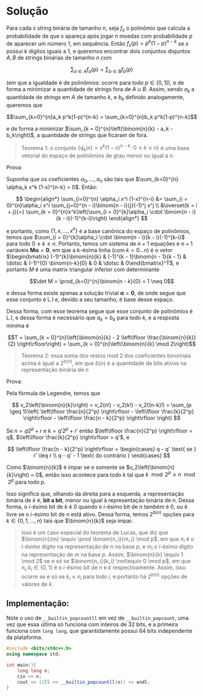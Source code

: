 # Solução

Para cada $s$ string binária de tamanho $n$, seja $f_s$ o polinômio que calcula a probabilidade de que $s$ apareça
após jogar $n$ moedas com probabilidade $p$ de aparecer um número $1$, em sequência. Então $f_s(p) = p^k(1-p)^{n-k}$ se $s$ possui
$k$ dígitos iguais a $1$, e queremos encontrar dois conjuntos disjuntos $A, B$ de strings binárias de tamanho $n$ com 

$$\sum_{a \in A}f_a(p) = \sum_{b \in B}f_b(p)$$

(em que a igualdade é de polinômios: ocorre para todo $p \in [0, 1]$), e de forma a minimizar a quantidade de strings fora de $A \cup B$. Assim, sendo $a_k$ a quantidade de strings em $A$ de tamanho $k$, e $b_k$ definido analogamente, queremos que

$$\sum_{k=0}^{n}a_k p^k(1-p)^{n-k} = \sum_{k=0}^{n}b_k p^k(1-p)^{n-k}$$

e de forma a minimizar $\sum_{k = 0}^{n}\left(\binom{n}{k} - a_k - b_k\right)$, a quantidade de strings que ficaram de fora.

> Teorema 1: o conjunto $\{q_k(x) = x^k(1-x)^{n-k}:\ 0 \leq k \leq n\}$ é uma base vetorial do espaço de polinômios de grau menor ou igual a $n$.

Prova: 

Suponha que os coeficientes $\alpha_0, \dotsc, \alpha_n$ são tais que $\sum_{k=0}^{n} \alpha_k x^k (1-x)^{n-k} = 0$. Então:

$$
    \begin{align*}
    \sum_{i=0}^{n} \alpha_i x^i (1-x)^{n-i}
    &= \sum_{i = 0}^{n}\alpha_i x^i \sum_{j=0}^{n - i}\binom{n - i}{j}(-1)^j x^j
    \\
    &\overset{k = i + j}{=} \sum_{k = 0}^{n}x^k\left(\sum_{i = 0}^{k}\alpha_i \cdot \binom{n - i}{k - i}(-1)^{k-i}\right)
    \end{align*}
$$

e portanto, como $\{1, x, \dotsc, x^n\}$ é a base canônica do espaço de polinômios, temos que $\sum_{i = 0}^{k}\alpha_i \cdot \binom{n - i}{k - i}(-1)^{k-i}$ para todo $0 \leq k \leq n$. Portanto, temos um sistema de $n + 1$ equações e $n + 1$ variáveis $\mathbf{M} \mathbf{\alpha} = \mathbf{0}$, em que a $k$-ésima linha (com $k=0\dotsc n$) é o vetor $\begin{bmatrix} (-1)^{k}\binom{n}{k} & (-1)^{k - 1}\binom{n - 1}{k - 1} & \dotsc & (-1)^{0} \binom{n-k}{0} & 0 & \dotsc & 0\end{bmatrix}^T$, e portanto $M$ é uma matrix triangular inferior com determinante

$$\det M = \prod_{k=0}^{n}\binom{n - k}{0} = 1 \neq 0$$

e dessa forma existe apenas a solução trivial $\mathbf{\alpha} = \mathbf{0}$, de onde segue que esse conjunto é L.I e, devido a seu tamanho, é base desse espaço.

$$\tag*{$\blacksquare$}$$

Dessa forma, com esse teorema segue que esse conjunto de polinômios é L.I, e dessa forma é necessário que $a_k = b_k$ para todo $k$, e a resposta mínima é

$$T = \sum_{k = 0}^{n}\left(\binom{n}{k} - 2 \left\lfloor \frac{\binom{n}{k}}{2} \right\rfloor\right) = \sum_{k = 0}^{n}\left(\binom{n}{k} \mod 2\right)$$

> Teorema 2: essa soma dos restos mod $2$ dos coeficientes binomiais acima é igual a $2^{b(n)}$, em que $b(n)$ é a quantidade de bits ativos na representação binária de $n$

Prova:

Pela fórmula de Legendre, temos que

$$
v_2\left(\binom{n}{k}\right) = v_2(n!) - v_2(k!) - v_2((n-k)!) = \sum_{p \geq 1}\left(
    \left\lfloor \frac{n}{2^p} \right\rfloor
    - \left\lfloor \frac{k}{2^p} \right\rfloor 
    - \left\lfloor \frac{n - k}{2^p} \right\rfloor 
\right)
$$

Se $n = q2^p + r$ e $k = q'2^p + r'$ então $\left\lfloor \frac{n}{2^p} \right\rfloor = q$, $\left\lfloor \frac{k}{2^p} \right\rfloor = q'$, e

$$
\left\lfloor \frac{n - k}{2^p} \right\rfloor = \begin{cases}
q - q' \text{ se } r' \leq r \\
q - q' - 1 \text{ do contrário }
\end{cases}
$$

Como $\binom{n}{k}$ é ímpar se e somente se $v_2\left(\binom{n}{k}\right) = 0$, então isso acontece para todo $k$ tal que $k \mod 2^p \leq n \mod 2^p$ para todo $p$.

Isso significa que, olhando da direita para a esquerda, a representação binária de $k$ é, **bit a bit**, menor ou igual à representação binária de $n$. Dessa forma, o $i$-ésimo bit de $k$ é $0$ quando o $i$-ésimo bit de $n$ também é $0$, ou é livre se o $i$-ésimo bit de $n$ está ativo. Dessa forma, temos $2^{b(n)}$ opções para $k \in \{0, 1, \dotsc, n\}$ tais que $\binom{n}{k}$ seja ímpar.

$$\tag*{$\blacksquare$}$$

> Isso é um caso especial do teorema de Lucas, que diz que $\binom{n}{m} \equiv \prod \binom{n_i}{m_i} \mod p$, em que $n_i$ é o $i$-ésimo dígito na representação de $n$ na base $p$, e $m_i$ o $i$-ésimo dígito na representação de $m$ na base $p$. Assim, $\binom{n}{k} \equiv 1 \mod 2$ se e só se $\binom{n_i}{k_i} \not\equiv 0 \mod p$, em que $n_i, k_i \in \{0, 1\}$ é o $i$-ésimo bit de $n$ e $k$ respectivamente. Assim, isso ocorre se e só se $k_i \leq n_i$ para todo $i$, e portanto há $2^{b(n)}$ opções de valores de $k$.

## Implementação:

Note o uso de `__builtin_popcountll` em vez de `__builtin_popcount`, uma vez que essa última só funciona com inteiros de 32 bits, e
a primeira funciona com `long long`, que garantidamente possui 64 bits independente da plataforma.

```c++
#include <bits/stdc++.h>
using namespace std;

int main(){
    long long n;
    cin >> n;
    cout << (1ll << __builtin_popcountll(n)) << endl;
}
```
